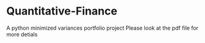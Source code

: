 # Quantitative-Finance
A python minimized variances portfolio project
Please look at the pdf file for more detials
